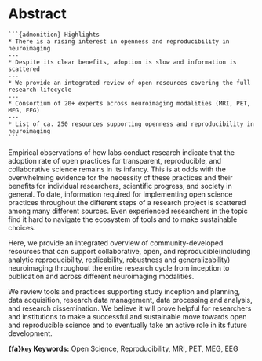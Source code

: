 Abstract
=========================================================

````{margin}
```{admonition} Highlights
* There is a rising interest in openness and reproducibility in neuroimaging
---
* Despite its clear benefits, adoption is slow and information is scattered
---
* We provide an integrated review of open resources covering the full research lifecycle
---
* Consortium of 20+ experts across neuroimaging modalities (MRI, PET, MEG, EEG)
---
* List of ca. 250 resources supporting openness and reproducibility in neuroimaging
```
````

Empirical observations of how labs conduct research indicate that the adoption rate of open practices for transparent, reproducible,
and collaborative science remains in its infancy. This is at odds with the overwhelming evidence for the necessity of these practices
and their benefits for individual researchers, scientific progress, and society in general. To date, information required for
implementing open science practices throughout the different steps of a research project is scattered among many different sources.
Even experienced researchers in the topic find it hard to navigate the ecosystem of tools and to make sustainable choices.

Here, we provide an integrated overview of community-developed resources that can support collaborative, open, and reproducible(including analytic reproducibility, replicability, robustness and generalizability) neuroimaging throughout the entire research cycle from inception to publication and across different neuroimaging modalities.

We review tools and practices supporting study inception and planning, data acquisition, research data management, data processing and analysis, and research dissemination. We believe it will prove helpful for researchers and institutions to make a successful and sustainable move towards open and reproducible science and to eventually take an active role in its future development.


**{fa}`key` Keywords:** Open Science, Reproducibility, MRI, PET, MEG, EEG
